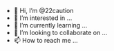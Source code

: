 - 👋 Hi, I’m @22caution
- 👀 I’m interested in ...
- 🌱 I’m currently learning ...
- 💞️ I’m looking to collaborate on ...
- 📫 How to reach me ...

<!---
22caution/22caution is a ✨ special ✨ repository because its `README.md` (this file) appears on your GitHub profile.
You can click the Preview link to take a look at your changes.
--->
